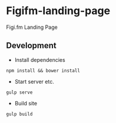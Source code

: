# Figifm-landing-page
Figi.fm Landing Page

## Development
* Install dependencies
```
npm install && bower install
```

* Start server etc.
```
gulp serve
```

* Build site
```
gulp build
```
